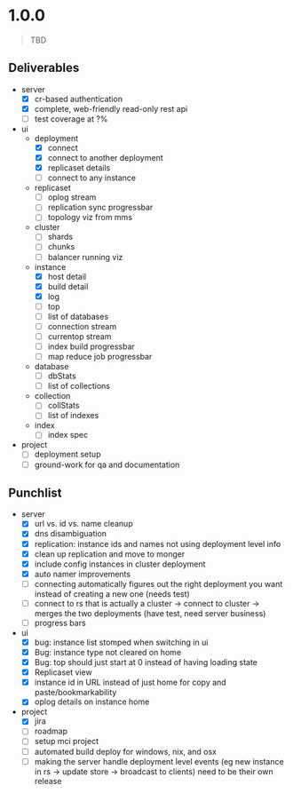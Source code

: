 # 1.0.0

> TBD

## Deliverables

- server
  - [x] cr-based authentication
  - [x] complete, web-friendly read-only rest api
  - [ ] test coverage at ?%
- ui
  - deployment
    - [x] connect
    - [x] connect to another deployment
    - [x] replicaset details
    - [ ] connect to any instance
  - replicaset
    - [ ] oplog stream
    - [ ] replication sync progressbar
    - [ ] topology viz from mms
  - cluster
    - [ ] shards
    - [ ] chunks
    - [ ] balancer running viz
  - instance
    - [x] host detail
    - [x] build detail
    - [x] log
    - [ ] top
    - [ ] list of databases
    - [ ] connection stream
    - [ ] currentop stream
    - [ ] index build progressbar
    - [ ] map reduce job progressbar
  - database
    - [ ] dbStats
    - [ ] list of collections
  - collection
    - [ ] collStats
    - [ ] list of indexes
  - index
    - [ ] index spec
- project
  - [ ] deployment setup
  - [ ] ground-work for qa and documentation

## Punchlist

- server
  - [x] url vs. id vs. name cleanup
  - [x] dns disambiguation
  - [X] replication: instance ids and names not using deployment level info
  - [X] clean up replication and move to monger
  - [X] include config instances in cluster deployment
  - [X] auto namer improvements
  - [ ] connecting automatically figures out the right deployment
    you want instead of creating a new one (needs test)
  - [ ] connect to rs that is actually a cluster -> connect to
    cluster -> merges the two deployments (have test, need server business)
  - [ ] progress bars
- ui
  - [x] bug: instance list stomped when switching in ui
  - [X] Bug: instance type not cleared on home
  - [X] Bug: top should just start at 0 instead of having loading state
  - [X] Replicaset view
  - [X] instance id in URL instead of just home for copy and paste/bookmarkability
  - [X] oplog details on instance home
- project
  - [x] jira
  - [ ] roadmap
  - [ ] setup mci project
  - [ ] automated build deploy for windows, nix, and osx
  - [ ] making the server handle deployment level events (eg new
    instance in rs -> update store -> broadcast to clients) need to be
    their own release
